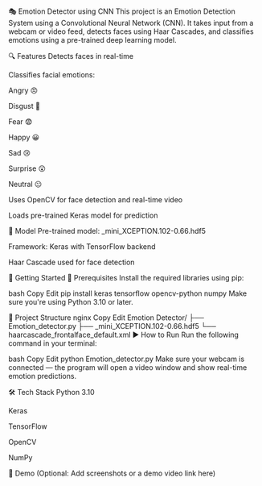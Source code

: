 🎭 Emotion Detector using CNN
This project is an Emotion Detection System using a Convolutional Neural Network (CNN). It takes input from a webcam or video feed, detects faces using Haar Cascades, and classifies emotions using a pre-trained deep learning model.

🔍 Features
Detects faces in real-time

Classifies facial emotions:

Angry 😠

Disgust 🤢

Fear 😨

Happy 😀

Sad 😢

Surprise 😲

Neutral 😐

Uses OpenCV for face detection and real-time video

Loads pre-trained Keras model for prediction

🧠 Model
Pre-trained model: _mini_XCEPTION.102-0.66.hdf5

Framework: Keras with TensorFlow backend

Haar Cascade used for face detection

🚀 Getting Started
🔧 Prerequisites
Install the required libraries using pip:

bash
Copy
Edit
pip install keras tensorflow opencv-python numpy
Make sure you're using Python 3.10 or later.

📁 Project Structure
nginx
Copy
Edit
Emotion Detector/
├── Emotion_detector.py
├── _mini_XCEPTION.102-0.66.hdf5
└── haarcascade_frontalface_default.xml
▶️ How to Run
Run the following command in your terminal:

bash
Copy
Edit
python Emotion_detector.py
Make sure your webcam is connected — the program will open a video window and show real-time emotion predictions.

🛠 Tech Stack
Python 3.10

Keras

TensorFlow

OpenCV

NumPy

📸 Demo
(Optional: Add screenshots or a demo video link here)




